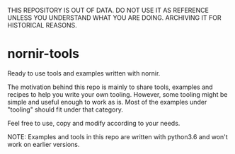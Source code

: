THIS REPOSITORY IS OUT OF DATA. DO NOT USE IT AS REFERENCE UNLESS YOU UNDERSTAND WHAT YOU ARE DOING. ARCHIVING IT FOR HISTORICAL REASONS.

# nornir-tools

Ready to use tools and examples written with nornir.

The motivation behind this repo is mainly to share tools, examples and recipes to help you write your own tooling. However, some tooling might be simple and useful enough to work as is. Most of the examples under "tooling" should fit under that category.

Feel free to use, copy and modify according to your needs.

NOTE: Examples and tools in this repo are written with python3.6 and won't work on earlier versions.
